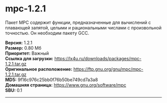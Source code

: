 # mpc-1.2.1
Пакет MPC содержит функции, предназначенные для вычислений с плавающей запятой, целыми и рациональными числами с произвольной точностью. Он необходим пакету GCC.

**Версия:** 1.2.1<br />
**Размер:** 0.80 Мб<br />
**Приоритет:** Важный<br />
**Ссылка для загрузки:** https://lx4u.ru/downloads/packages/mpc-1.2.1.tar.gz<br />
**Оригинальное расположение:** https://ftp.gnu.org/gnu/mpc/mpc-1.2.1.tar.gz<br/>
**MD5:** 9f16c976c25bb0f76b50be749cd7a3a8<br />
**Домашняя страница:** https://www.gnu.org/software/mpc
<br />**SBU:** 0.1

***
